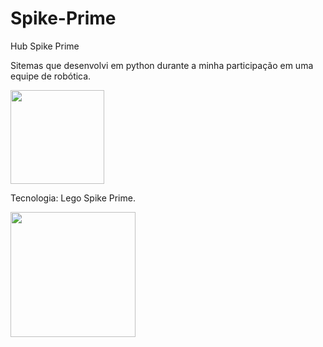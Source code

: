# Spike-Prime
Hub Spike Prime

Sitemas que desenvolvi em python durante a minha participação em uma equipe de robótica.


<img src="https://user-images.githubusercontent.com/72043658/115475455-031acb80-a216-11eb-89ae-0412c2d787fe.png" height=150px>

Tecnologia: Lego Spike Prime.

<img src="https://user-images.githubusercontent.com/72043658/115475639-74f31500-a216-11eb-84ed-a6c2125ef2a5.png" height=200px>
